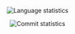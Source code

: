 
<p align="center">
  <img src="https://github-readme-stats.vercel.app/api/top-langs/?username=Jorbis21&hide_border=true&theme=tokyonight&layout=donut" alt="Language statistics" />
</p>
<p align="center">
  <img src="https://github-readme-stats.vercel.app/api?username=Jorbis21&hide=&include_all_commits=true&count_private=true&hide_title=true&hide_border=true&theme=tokyonight&show_icons=true" alt="Commit statistics">
</p>


<!--
**Jorbis21/Jorbis21** is a ✨ _special_ ✨ repository because its `README.md` (this file) appears on your GitHub profile.

Here are some ideas to get you started:

- 🔭 I’m currently working on ...
- 🌱 I’m currently learning ...
- 👯 I’m looking to collaborate on ...
- 🤔 I’m looking for help with ...
- 💬 Ask me about ...
- 📫 How to reach me: ...
- 😄 Pronouns: ...
- ⚡ Fun fact: ...
-->
